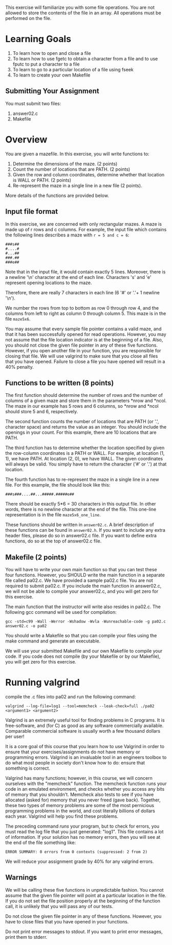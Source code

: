 This exercise will familiarize you with some file operations.
You are not allowed to store the contents of the file in an array.
All operations must be performed on the file.

# Learning Goals 

1. To learn how to open and close a file
2. To learn how to use fgetc to obtain a character from a file
    and to use fputc to put a character to a file
3. To learn to go to a particular location of a file using
    fseek
4. To learn to create your own Makefile

## Submitting Your Assignment 

You must submit two files:

1. answer02.c
2. Makefile


# Overview 

You are given a mazefile. In this exercise, you will write functions to:

1.  Determine the dimensions of the maze. (2 points)
2.  Count the number of locations that are PATH. (2 points)
3.  Given the row and column coordinates, determine whether that
     location is WALL or PATH. (2 points)
4.  Re-represent the maze in a single line in a new file (2 points).  

More details of the functions are provided below.

## Input file format 

In this exercise, we are concerned with only rectangular mazes.
A maze is made up of r rows and c columns.  For example, the
input file which contains the following lines describes
a maze with `r = 5 and c = 6`:
```
###s##
#....#
#...##
###.##
###e##
```
Note that in the input file, it would contain exactly 5 lines.
Moreover, there is a newline '\n' character at the end of each line.
Characters 's' and 'e' represent opening locations to the maze.

Therefore, there are really 7 characters in each line (6 '#' or '.'+ 1 newline '\n').

We number the rows from top to bottom as row 0 through row 4,
and the columns from left to right as column 0 through column 5.
This maze is in the file `maze5x6`.

You may assume that every sample file pointer contains a valid maze,
and that it has been successfully opened for read operations. 
However, you may not assume that the file location indicator
is at the beginning of a file.  Also, you should not close the given
file pointer in any of these five functions.  However, if you open
another file in your function, you are responsible for closing that
file.  We will use valgrind to make sure that you close all files
that you have opened.  Failure to close a file you have opened will
result in a 40% penalty.

## Functions to be written (8 points) 

The first function should determine the number of rows and the number
of columns of a given maze and store them in the parameters *nrow and *ncol.
The maze in our example has  5 rows and 6 columns, so *nrow and *ncol should
store 5 and 6, respectively.

The second function counts the number of locations that are PATH (or
'.', character space) and returns the value as an integer.  You should
include the openings in your count. For this example, there are 10 locations
that are PATH.

The third function has to determine whether the location specified
by given the row-column coordinates is a PATH or WALL.
For example, at location (1, 1), we have PATH.  At location (2, 0),
we have WALL.  The given coordinates will always be valid.  You 
simply have to return the character ('#' or '.') at that location.

The fourth function has to re-represent the maze in a single line
in a new file.  For this example, the file should look like this:

`###s###....##...#####.#####e##`

There should be exactly 5*6 = 30 characters in this output file.  In other
words, there is no newline character at the end of the file. 
This one-line representation is in the file `maze5x6_one_line`.

These functions should be written in `answer02.c`.  A brief description
of these functions can be found in `answer02.h`.
If you want to include any extra header files, please do so in answer02.c file.
If you want to define extra functions, do so at the top of answer02.c file.   

## Makefile (2 points) 

You will have to write your own  main function so that you can test these
four functions.  However, you SHOULD write the main function in
a separate file called pa02.c. We have provided a sample pa02.c file.
You are not required to submit pa02.c. If you include the main function 
in answer02.c, we will not be able to compile your answer02.c,
and you will get zero for this exercise.  

The main function that the instructor will write also 
resides in pa02.c.  The following gcc command will be used for
compilation:

`gcc -std=c99 -Wall -Werror -Wshadow -Wvla -Wunreachable-code -g pa02.c answer02.c -o pa02`

You should write a Makefile so that you can compile your files
using the make command and generate an executable.  

We will use your submitted Makefile and our own Makefile to
compile your code.  If you code does not compile (by your Makefile
or by our Makefile), you will get zero for this exercise.

# Running valgrind 

compile the .c files into pa02 and run the following command:

`valgrind --log-file=log1 --tool=memcheck --leak-check=full ./pa02 <argument1> <argument2>` 

Valgrind is an extremely useful tool for finding problems in C
programs. It is free-software, and (for C) as good as any software
commercially available. Comparable commercial software is usually
worth a few thousand dollars per user!

It is a core goal of this course that you learn how to use Valgrind in
order to ensure that your exercises/assignments do not have memory or
programming errors.  Valgrind is an invaluable tool in an engineers toolbox 
to do what most people in society don't know how to do: ensure that something 
is correct.

Valgrind has many functions; however, in this course, we will concern
ourselves with the "memcheck" function. The memcheck function runs
your code in an emulated environment, and checks whether you access
any bits of memory that you shouldn't. Memcheck also tests to see if
you have allocated (asked for) memory that you never freed (gave
back). Together, these two types of memory problems are some of the
most pernicious programming problems in the world, and cost literally
billions of dollars each year. Valgrind will help you find these
problems.

The preceding command *runs* your program, but to check for errors, you must 
read the log file that you just generated: "log1". This file
contains a lot of information. If your solution has no memory errors,
then you will see at the end of the file something like:

   `ERROR SUMMARY: 0 errors from 0 contexts (suppressed: 2 from 2)`

We will reduce your assignment grade by 40% for any valgrind errors.

## Warnings 

We will be calling these five functions in unpredictable fashion.
You cannot assume that the given file pointer will point at 
a particular location in the file.  If you do not set the file position
properly at the beginning of the function call, it is unlikely that you 
will pass any of our tests.  

Do not close the given file pointer in any of these functions.
However, you have to close files that you have opened in your functions.

Do not print error messages to stdout.  If you want to print error messages,
print them to stderr.
